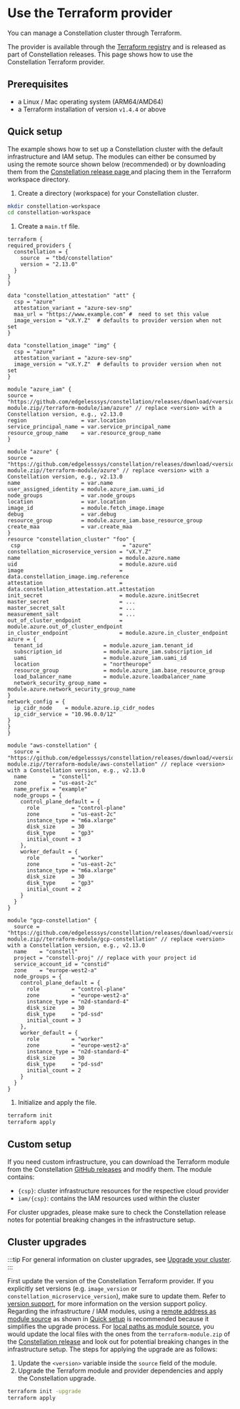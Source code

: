 # Use the Terraform provider
You can manage a Constellation cluster through Terraform.
<!-- TODO(elchead): check link during release -->
The provider is available through the [Terraform registry](https://registry.terraform.io/providers/edgelesssys/constellation/latest) and is released as part of Constellation releases. This page shows how to use the Constellation Terraform provider.

## Prerequisites
- a Linux / Mac operating system (ARM64/AMD64)
- a Terraform installation of version `v1.4.4` or above

## Quick setup
The example shows how to set up a Constellation cluster with the default infrastructure and IAM setup. The modules can either be consumed by using the remote source shown below (recommended) or by downloading them from the [Constellation release page ](https://github.com/edgelesssys/constellation/releases/latest) and placing them in the Terraform workspace directory.


1. Create a directory (workspace) for your Constellation cluster.
  ```bash
  mkdir constellation-workspace
  cd constellation-workspace
  ```

1. Create a `main.tf` file.
<!-- TODO: put file in repo to reuse in e2e test? -->

  <tabs groupId="csp">

  <tabItem value="azure" label="Azure">

  ```
  terraform {
  required_providers {
    constellation = {
      source  = "tbd/constellation"
      version = "2.13.0"
    }
  }
}

data "constellation_attestation" "att" {
    csp = "azure"
    attestation_variant = "azure-sev-snp"
    maa_url = "https://www.example.com" #  need to set this value
    image_version = "vX.Y.Z"  # defaults to provider version when not set
}

data "constellation_image" "img" {
    csp = "azure"
    attestation_variant = "azure-sev-snp"
    image_version = "vX.Y.Z"  # defaults to provider version when not set
}

module "azure_iam" {
  source = "https://github.com/edgelesssys/constellation/releases/download/<version>/terraform-module.zip//terraform-module/iam/azure" // replace <version> with a Constellation version, e.g., v2.13.0
  region                 = var.location
  service_principal_name = var.service_principal_name
  resource_group_name    = var.resource_group_name
}

module "azure" {
  source = "https://github.com/edgelesssys/constellation/releases/download/<version>/terraform-module.zip//terraform-module/azure" // replace <version> with a Constellation version, e.g., v2.13.0
  name                   = var.name
  user_assigned_identity = module.azure_iam.uami_id
  node_groups            = var.node_groups
  location               = var.location
  image_id               = module.fetch_image.image
  debug                  = var.debug
  resource_group         = module.azure_iam.base_resource_group
  create_maa             = var.create_maa
}
resource "constellation_cluster" "foo" {
   csp                                = "azure"
  constellation_microservice_version = "vX.Y.Z"
  name                               = module.azure.name
  uid                                = module.azure.uid
  image                              = data.constellation_image.img.reference
  attestation                        = data.constellation_attestation.att.attestation
  init_secret                        = module.azure.initSecret
  master_secret                      = ...
  master_secret_salt                 = ...
  measurement_salt                   = ...
  out_of_cluster_endpoint            = module.azure.out_of_cluster_endpoint
  in_cluster_endpoint                = module.azure.in_cluster_endpoint
  azure = {
    tenant_id                   = module.azure_iam.tenant_id
    subscription_id             = module.azure_iam.subscription_id
    uami                        = module.azure_iam.uami_id
    location                    = "northeurope"
    resource_group              = module.azure_iam.base_resource_group
    load_balancer_name          = module.azure.loadbalancer_name
    network_security_group_name = module.azure.network_security_group_name
  }
  network_config = {
    ip_cidr_node    = module.azure.ip_cidr_nodes
    ip_cidr_service = "10.96.0.0/12"
  }
}
}

  ```

  </tabItem>

  <tabItem value="aws" label="AWS">

  ```
  module "aws-constellation" {
    source = "https://github.com/edgelesssys/constellation/releases/download/<version>/terraform-module.zip//terraform-module/aws-constellation" // replace <version> with a Constellation version, e.g., v2.13.0
    name        = "constell"
    zone        = "us-east-2c"
    name_prefix = "example"
    node_groups = {
      control_plane_default = {
        role          = "control-plane"
        zone          = "us-east-2c"
        instance_type = "m6a.xlarge"
        disk_size     = 30
        disk_type     = "gp3"
        initial_count = 3
      },
      worker_default = {
        role          = "worker"
        zone          = "us-east-2c"
        instance_type = "m6a.xlarge"
        disk_size     = 30
        disk_type     = "gp3"
        initial_count = 2
      }
    }
  }
  ```

  </tabItem>

  <tabItem value="gcp" label="GCP">

  ```
  module "gcp-constellation" {
    source = "https://github.com/edgelesssys/constellation/releases/download/<version>/terraform-module.zip//terraform-module/gcp-constellation" // replace <version> with a Constellation version, e.g., v2.13.0
    name    = "constell"
    project = "constell-proj" // replace with your project id
    service_account_id = "constid"
    zone    = "europe-west2-a"
    node_groups = {
      control_plane_default = {
        role          = "control-plane"
        zone          = "europe-west2-a"
        instance_type = "n2d-standard-4"
        disk_size     = 30
        disk_type     = "pd-ssd"
        initial_count = 3
      },
      worker_default = {
        role          = "worker"
        zone          = "europe-west2-a"
        instance_type = "n2d-standard-4"
        disk_size     = 30
        disk_type     = "pd-ssd"
        initial_count = 2
      }
    }
  }
  ```

  </tabItem>
  </tabs>

1. Initialize and apply the file.
  ```bash
  terraform init
  terraform apply
  ```

## Custom setup
If you need custom infrastructure, you can download the Terraform module from the Constellation [GitHub releases](https://github.com/edgelesssys/constellation/releases) and modify them.
The module contains:
- `{csp}`: cluster infrastructure resources for the respective cloud provider
- `iam/{csp}`: contains the IAM resources used within the cluster

For cluster upgrades, please make sure to check the Constellation release notes for potential breaking changes in the infrastructure setup.

## Cluster upgrades
:::tip
For general information on cluster upgrades, see [Upgrade your cluster](./upgrade.md).
:::

First update the version of the Constellation Terraform provider. If you explicitly set versions (e.g. `image_version` or `constellation_microservice_version`), make sure to update them. Refer to [version support](https://github.com/edgelesssys/constellation/blob/main/dev-docs/workflows/versions-support.md), for more information on the version support policy.
Regarding the infrastructure / IAM modules, using a [remote address as module source](https://developer.hashicorp.com/terraform/language/modules/sources#fetching-archives-over-http) as shown in [Quick setup](#quick-setup) is recommended because it simplifies the upgrade process. For [local paths as module source](https://developer.hashicorp.com/terraform/language/modules/sources#local-paths), you would update the local files with the ones from the `terraform-module.zip` of the [Constellation release](https://github.com/edgelesssys/constellation/releases) and look out for potential breaking changes in the infrastructure setup.
The steps for applying the upgrade are as follows:

1. Update the `<version>` variable inside the `source` field of the module.
2. Upgrade the Terraform module and provider dependencies and apply the Constellation upgrade.
  ```bash
  terraform init -upgrade
  terraform apply
  ```
